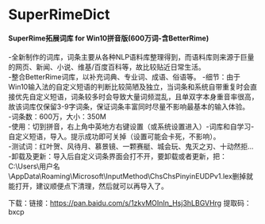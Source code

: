 # SuperRimeDict
#### SuperRime拓展词库 for Win10拼音版(600万词-含BetterRime)

-全新制作的词库，词条主要从各种NLP语料库整理得到，而语料库则来源于巨量的网页、新闻、小说、维基/百度百科等，故比较贴近日常生活。<br>
-整合BetterRime词库，以补充词典、专业词、成语、俗语等。
-细节：由于Win10输入法的自定义短语的判断比较简陋及独立，当词条和系统自带重复时会直接优先自定义短语，词条较多时会导致大量词频混乱，且单双字本身重音率很高，故该词库仅保留3-9字词条，保证词条丰富同时尽量不影响最基本的输入体验。<br>
-词条数：600万，大小：350M<br>
-使用：切到拼音，右上角中英地方右键设置（或系统设置进入）-词库和自学习-自定义短语，导入。提示成功即可关掉（设置可能会卡死，不影响）。<br>
-测试词：红叶贺、风待月、慕景镜、一颗赛艇、城会玩、鬼灭之刃、十动然拒...<br>
-卸载及更新：导入后自定义词条界面会打不开，要卸载或者更新，把：C:\Users\用户名\AppData\Roaming\Microsoft\InputMethod\ChsChsPinyinEUDPv1.lex删掉就能打开，建议顺便点下清理，然后就可以再导入了。<br>

下载：链接：https://pan.baidu.com/s/1zkvMOInIn_Hsj3hLBGVHrg  提取码：bxcp
